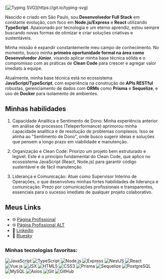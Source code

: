 [![Typing SVG](https://readme-typing-svg.demolab.com/?lines=Alas,+brave+adventurer!;Como+vai+você?)](https://git.io/typing-svg)

Nascido e criado em São Paulo, sou **Desenvolvedor Full Stack** em constante evolução, com foco em **Node.js/Express** e **React** utilizando **TypeScript**. Apaixonado por tecnologia e um eterno aprendiz, estou sempre buscando novas formas de otimizar e criar soluções criativas e sustentáveis.

Minha missão é expandir constantemente meu campo de conhecimento. No momento, busco minha **primeira oportunidade formal na área como Desenvolvedor Júnior**, visando aplicar minha base técnica sólida e o compromisso com as práticas de **Clean Code** para crescer e agregar valor imediato à equipe.

Atualmente, minha base técnica está no ecossistema **JavaScript/TypeScript**, com experiência na construção de **APIs RESTful** robustas, gerenciamento de dados com **ORMs** como **Prisma** e **Sequelize**, e uso de **Docker** para isolamento de ambientes.

## Minhas habilidades
1. Capacidade Analítica e Sentimento de Dono: Minha experiência anterior em análise de processos (Teleperformance) aprimorou minha capacidade analítica e de resolução de problemas complexos. Isso se alinha ao "Sentimento de Dono", onde busco sugerir ideias e soluções que pensem a longo prazo em viabilidade e manutenção.

2. Organização e Clean Code: Priorizo um projeto bem estruturado e legível. Este é o princípio fundamental do Clean Code, que aplico no ecossistema JavaScript (React, Node.js) para garantir código sustentável e de fácil manutenção.

3. Liderança e Comunicação: Atuei como Supervisor Interino de Operações, o que desenvolveu minhas fortes habilidades de liderança e comunicação. Prezo por comunicações profissionais e transparentes, essenciais para o sucesso imediato de qualquer projeto colaborativo.

## Meus Links
- 🌐 [Página Profissional](https://kazbonfim.github.io/)
- 🌐 [Página Profissional ALT](https://kazbonfim.discloud.app/)
- 💼 [Linkedin](https://www.linkedin.com/in/kazbonfim/)
- 🦋 [Bluesky](https://bsky.app/profile/kazbonfim.codafofo.club)

  
##
### Minhas tecnologias favoritas:
![JavaScript](https://img.shields.io/badge/JavaScript-F7DF1E?style=for-the-badge&logo=javascript&logoColor=black)
![TypeScript](https://img.shields.io/badge/TypeScript-3178C6?style=for-the-badge&logo=typescript&logoColor=white)
![Node.js](https://img.shields.io/badge/Node.js-339933?style=for-the-badge&logo=node.js&logoColor=white)
![Express](https://img.shields.io/badge/Express-000000?style=for-the-badge&logo=express&logoColor=white)
![NestJS](https://img.shields.io/badge/NestJS-E0234E?style=for-the-badge&logo=nestjs&logoColor=white)
![React](https://img.shields.io/badge/React-61DAFB?style=for-the-badge&logo=react&logoColor=black)
![Vue.js](https://img.shields.io/badge/Vue.js-4FC08D?style=for-the-badge&logo=vuedotjs&logoColor=white)
![JSX](https://img.shields.io/badge/JSX-61DAFB?style=for-the-badge&logo=react&logoColor=black)
![HTML5](https://img.shields.io/badge/HTML5-E34F26?style=for-the-badge&logo=html5&logoColor=white)
![CSS3](https://img.shields.io/badge/CSS3-1572B6?style=for-the-badge&logo=css3&logoColor=white)
![Prisma](https://img.shields.io/badge/Prisma-2D3748?style=for-the-badge&logo=prisma&logoColor=white)
![Sequelize](https://img.shields.io/badge/Sequelize-52B0E7?style=for-the-badge&logo=sequelize&logoColor=white)
![PostgreSQL](https://img.shields.io/badge/PostgreSQL-316192?style=for-the-badge&logo=postgresql&logoColor=white)
![MySQL](https://img.shields.io/badge/MySQL-4479A1?style=for-the-badge&logo=mysql&logoColor=white)
![Axios](https://img.shields.io/badge/Axios-5A29E8?style=for-the-badge&logo=axios&logoColor=white)
![Git](https://img.shields.io/badge/Git-F05032?style=for-the-badge&logo=git&logoColor=white)
![GitHub](https://img.shields.io/badge/GitHub-181717?style=for-the-badge&logo=github&logoColor=white)

